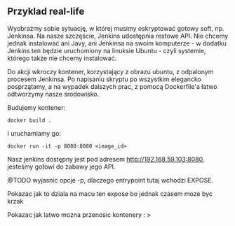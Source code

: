 ## Przyklad real-life 

Wyobraźmy sobie sytuację, w której musimy oskryptować gotowy soft, np. Jenkinsa. Na nasze szczęście, Jenkins udostępnia restowe API. Nie chcemy jednak instalować ani Javy, ani Jenkinsa na swoim komputerze - w dodatku Jenkins ten będzie uruchomiony na linuksie Ubuntu - czyli systemie, którego także nie chcemy instalować.

Do akcji wkroczy kontener, korzystający z obrazu ubuntu, z  odpalonym procesem Jenkinsa. Po napisaniu skryptu po wszystkim elegancko posprzątamy, a na wypadek dalszych prac, z pomocą Dockerfile'a łatwo odtworzymy nasze środowisko.

Budujemy kontener:
```
docker build .
```
I uruchamiamy go:
```
docker run -it -p 8080:8080 <image_id>
```

Nasz jenkins dostępny jest pod adresem http://192.168.59.103:8080, jesteśmy gotowi do zabawy jego API.

@TODO
wyjasnic opcje -p, dlaczego entrypoint
tutaj wchodzi EXPOSE.

Pokazac jak to dziala na macu ten expose bo jednak czasem moze byc krzak

Pokazac jak latwo mozna przenosic kontenery  : >
